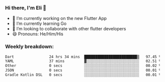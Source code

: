 ### Hi there, I'm Eli 👋
- 🔭 I’m currently working on the new Flutter App
- 🌱 I’m currently learning Go
- 🦄 I’m looking to collaborate with other flutter developers
- 😄 Pronouns: He/Him/His

### Weekly breakdown:
<!--START_SECTION:waka-->

```txt
Dart                24 hrs 34 mins  ████████████████████████▒   97.45 %
YAML                37 mins         ▓░░░░░░░░░░░░░░░░░░░░░░░░   02.51 %
Other               0 secs          ░░░░░░░░░░░░░░░░░░░░░░░░░   00.02 %
JSON                0 secs          ░░░░░░░░░░░░░░░░░░░░░░░░░   00.01 %
Gradle Kotlin DSL   0 secs          ░░░░░░░░░░░░░░░░░░░░░░░░░   00.01 %
```

<!--END_SECTION:waka-->
